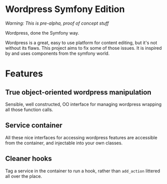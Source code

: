 # Wordpress Symfony Edition

*Warning: This is pre-alpha, proof of concept stuff*

Wordpress, done the Symfony way.

Wordpress is a great, easy to use platform for content editing, but it's not without its flaws. This project aims to
fix some of those issues. It is inspired by and uses components from the symfony world.

# Features

## True object-oriented wordpress manipulation

Sensible, well constructed, OO interface for managing wordpress wrapping all those function calls.

## Service container

All these nice interfaces for accessing wordpress features are accessible from the container, and injectable into your
own classes.

## Cleaner hooks

Tag a service in the container to run a hook, rather than `add_action` littered all over the place.